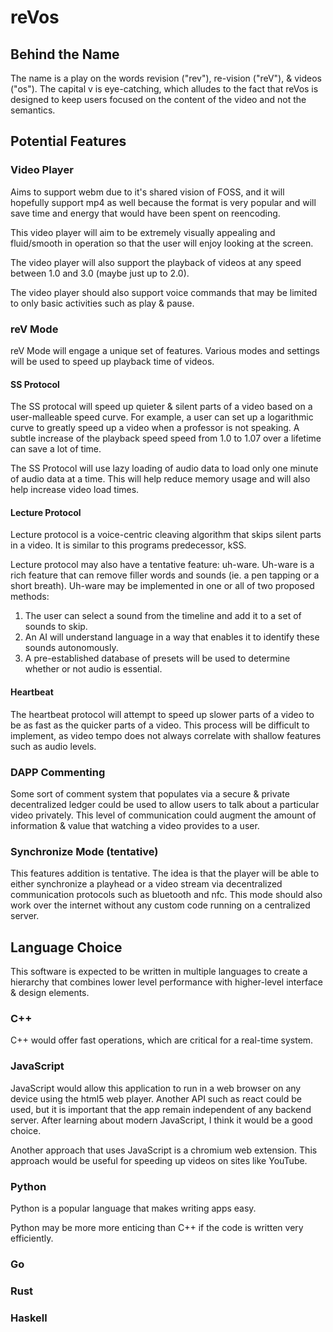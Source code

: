# reVos

## Behind the Name

The name is a play on the words revision ("rev"), re-vision ("reV"), & videos ("os").  The capital v is eye-catching, which alludes to the fact that reVos is designed to keep users focused on the content of the video and not the semantics.

## Potential Features

### Video Player

Aims to support webm due to it's shared vision of FOSS, and it will hopefully support mp4 as well because the format is very popular and will save time and energy that would have been spent on reencoding.

This video player will aim to be extremely visually appealing and fluid/smooth in operation so that the user will enjoy looking at the screen.

The video player will also support the playback of videos at any speed between 1.0 and 3.0 (maybe just up to 2.0).

The video player should also support voice commands that may be limited to only basic activities such as play & pause.

### reV Mode

reV Mode will engage a unique set of features.  Various modes and settings will be used to speed up playback time of videos.

#### SS Protocol

The SS protocal will speed up quieter & silent parts of a video based on a user-malleable speed curve.  For example, a user can set up a logarithmic curve to greatly speed up a video when a professor is not speaking.  A subtle increase of the playback speed speed from 1.0 to 1.07 over a lifetime can save a lot of time.

The SS Protocol will use lazy loading of audio data to load only one minute of audio data at a time.  This will help reduce memory usage and will also help increase video load times.

#### Lecture Protocol

Lecture protocol is a voice-centric cleaving algorithm that skips silent parts in a video.  It is similar to this programs predecessor, kSS.

Lecture protocol may also have a tentative feature: uh-ware.  Uh-ware is a rich feature that can remove filler words and sounds (ie. a pen tapping or a short breath).  Uh-ware may be implemented in one or all of two proposed methods:

1. The user can select a sound from the timeline and add it to a set of sounds to skip.
2. An AI will understand language in a way that enables it to identify these sounds autonomously.
3. A pre-established database of presets will be used to determine whether or not audio is essential.

#### Heartbeat

The heartbeat protocol will attempt to speed up slower parts of a video to be as fast as the quicker parts of a video.  This process will be difficult to implement, as video tempo does not always correlate with shallow features such as audio levels.

### DAPP Commenting

Some sort of comment system that populates via a secure & private decentralized ledger could be used to allow users to talk about a particular video privately.  This level of communication could augment the amount of information & value that watching a video provides to a user.

### Synchronize Mode (tentative)

This features addition is tentative.  The idea is that the player will be able to either synchronize a playhead or a video stream via decentralized communication protocols such as bluetooth and nfc.  This mode should also work over the internet without any custom code running on a centralized server.

## Language Choice

This software is expected to be written in multiple languages to create a hierarchy that combines lower level performance with higher-level interface & design elements.

### C++

C++ would offer fast operations, which are critical for a real-time system.

### JavaScript

JavaScript would allow this application to run in a web browser on any device using the html5 web player.  Another API such as react could be used, but it is important that the app remain independent of any backend server.  After learning about modern JavaScript, I think it would be a good choice.

Another approach that uses JavaScript is a chromium web extension.  This approach would be useful for speeding up videos on sites like YouTube. 

### Python

Python is a popular language that makes writing apps easy.

Python may be more more enticing than C++ if the code is written very efficiently.

### Go



### Rust

### Haskell

